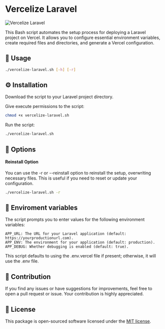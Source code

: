 # Vercelize Laravel

![Vercelize Laravel](https://github.com/Nembie/vercelize-laravel/assets/47114030/40354912-68d9-457f-ab15-e3967f8dcfd7)


This Bash script automates the setup process for deploying a Laravel project on Vercel. It allows you to configure essential environment variables, create required files and directories, and generate a Vercel configuration.

## 🚀 Usage

```bash
./vercelize-laravel.sh [-h] [-r]
```

## ⚙️ Installation

Download the script to your Laravel project directory.

Give execute permissions to the script:
```bash
chmod +x vercelize-laravel.sh
```

Run the script:
```bash
./vercelize-laravel.sh
```

## 🧰 Options

#### Reinstall Option

You can use the -r or --reinstall option to reinstall the setup, overwriting necessary files. This is useful if you need to reset or update your configuration.

```bash
./vercelize-laravel.sh -r
```

## 🔧 Enviroment variables

The script prompts you to enter values for the following environment variables:

```
APP_URL: The URL for your Laravel application (default: https://yourproductionurl.com).
APP_ENV: The environment for your application (default: production).
APP_DEBUG: Whether debugging is enabled (default: true).
```

This script defaults to using the .env.vercel file if present; otherwise, it will use the .env file.

## 🤝 Contribution
If you find any issues or have suggestions for improvements, feel free to open a pull request or issue. Your contribution is highly appreciated.

## 📝 License

This package is open-sourced software licensed under the [MIT license](https://github.com/Nembie/vercelize-laravel/blob/main/LICENSE).

